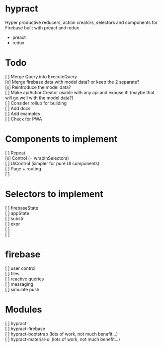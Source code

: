 # hypract

Hyper productive reducers, action creators, selectors and components for Firebase built with preact and redux

 - preact
 - redux

# Todo

[ ] Merge Query into ExecuteQuery  
[x] Merge firebase data with model data? or keep the 2 separate?  
[x] Reintroduce the model data?  
[ ] Make apiActionCreator usable with any api and expose it! (maybe that will go well with the model data?)  
[ ] Consider rollup for building  
[ ] Add docs  
[ ] Add examples  
[ ] Check for PWA  

# Components to implement

[ ] Repeat  
[x] Control (= wrapInSelectors)  
[ ] UiControl (simpler for pure UI components)  
[ ] Page + routing  
[ ]   

# Selectors to implement

[ ] firebaseState  
[ ] appState  
[ ] substr  
[ ] expr  
[ ]   
[ ]   

# firebase

[ ] user control  
[ ] files  
[ ] reactive queries  
[ ] messaging  
[ ] simulate push  

# Modules

[ ] hypract  
[ ] hypract-firebase  
[ ] hypract-bootstrap (lots of work, not much benefit...)  
[ ] hypract-material-ui (lots of work, not much benefit...)  
